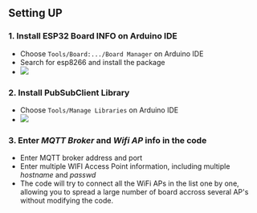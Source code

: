 ## Setting UP
### 1. Install ESP32 Board INFO on Arduino IDE
  - Choose `Tools/Board:.../Board Manager` on Arduino IDE
  - Search for esp8266 and install the package
  - ![](https://github.com/Nemo1999/Smart-Bag/blob/master/Pictures/Arduino_IDE_Setup.png)
### 2. Install PubSubClient Library 
  - Choose `Tools/Manage Libraries` on Arduino IDE
  - ![](https://github.com/Nemo1999/Smart-Bag/blob/master/Pictures/Arduino_IDE_Install_Dependencies.png)
### 3. Enter *MQTT Broker* and *Wifi AP* info in the code
  - Enter MQTT broker address and port 
  - Enter multiple WIFI Access Point information, including multiple *hostname* and *passwd*
  - The code will try to connect all the WiFi APs in the list one by one, allowing you to spread a large number of board accross several AP's without modifying the code.
  

